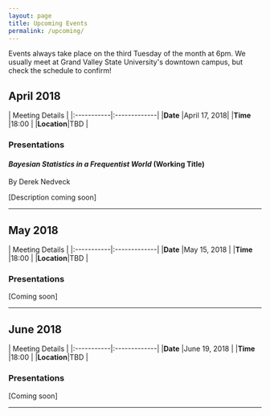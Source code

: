 ```yaml
---
layout: page
title: Upcoming Events
permalink: /upcoming/
---
```


Events always take place on the third Tuesday of the month at 6pm. We usually meet at Grand Valley State University's downtown campus, but check the schedule to confirm!

## April 2018

| Meeting Details           |
|:-----------|:-------------|
|**Date**    |April 17, 2018|
|**Time**    |18:00         |
|**Location**|TBD           |

### Presentations

#### *Bayesian Statistics in a Frequentist World* (Working Title)  

By Derek Nedveck

[Description coming soon]

------------------------------------

## May 2018

| Meeting Details           |
|:-----------|:-------------|
|**Date**    |May 15, 2018  |
|**Time**    |18:00         |
|**Location**|TBD           |

### Presentations

[Coming soon]

------------------------------------

## June 2018

| Meeting Details           |
|:-----------|:-------------|
|**Date**    |June 19, 2018 |
|**Time**    |18:00         |
|**Location**|TBD           |

### Presentations

[Coming soon]

------------------------------------
